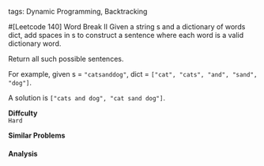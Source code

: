 tags: Dynamic Programming, Backtracking

#[Leetcode 140] Word Break II
Given a string s and a dictionary of words dict, add spaces in s to construct a sentence where each word is a valid dictionary word.

Return all such possible sentences.

For example, given
s = `"catsanddog"`,
dict = `["cat", "cats", "and", "sand", "dog"]`.

A solution is `["cats and dog", "cat sand dog"]`.


**Diffculty**  
`Hard`

**Similar Problems**  

#### Analysis
